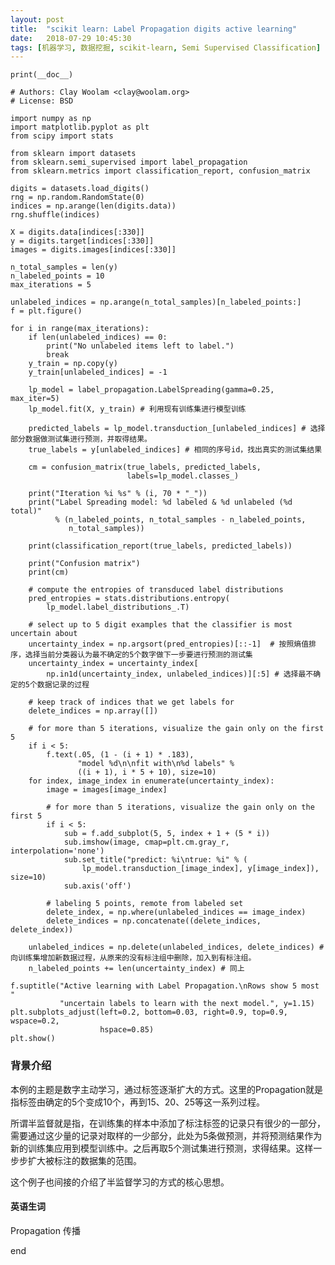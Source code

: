 ```yaml
---
layout: post
title:  "scikit learn: Label Propagation digits active learning"
date:   2018-07-29 10:45:30
tags: [机器学习, 数据挖掘, scikit-learn, Semi Supervised Classification]
---
```


    print(__doc__)

    # Authors: Clay Woolam <clay@woolam.org>
    # License: BSD

    import numpy as np
    import matplotlib.pyplot as plt
    from scipy import stats

    from sklearn import datasets
    from sklearn.semi_supervised import label_propagation
    from sklearn.metrics import classification_report, confusion_matrix

    digits = datasets.load_digits()
    rng = np.random.RandomState(0)
    indices = np.arange(len(digits.data))
    rng.shuffle(indices)

    X = digits.data[indices[:330]]
    y = digits.target[indices[:330]]
    images = digits.images[indices[:330]]

    n_total_samples = len(y)
    n_labeled_points = 10
    max_iterations = 5

    unlabeled_indices = np.arange(n_total_samples)[n_labeled_points:]
    f = plt.figure()

    for i in range(max_iterations):
        if len(unlabeled_indices) == 0:
            print("No unlabeled items left to label.")
            break
        y_train = np.copy(y)
        y_train[unlabeled_indices] = -1

        lp_model = label_propagation.LabelSpreading(gamma=0.25, max_iter=5)
        lp_model.fit(X, y_train) # 利用现有训练集进行模型训练

        predicted_labels = lp_model.transduction_[unlabeled_indices] # 选择部分数据做测试集进行预测，并取得结果。
        true_labels = y[unlabeled_indices] # 相同的序号id，找出真实的测试集结果

        cm = confusion_matrix(true_labels, predicted_labels,
                              labels=lp_model.classes_)

        print("Iteration %i %s" % (i, 70 * "_"))
        print("Label Spreading model: %d labeled & %d unlabeled (%d total)"
              % (n_labeled_points, n_total_samples - n_labeled_points,
                 n_total_samples))

        print(classification_report(true_labels, predicted_labels))

        print("Confusion matrix")
        print(cm)

        # compute the entropies of transduced label distributions
        pred_entropies = stats.distributions.entropy(
            lp_model.label_distributions_.T)

        # select up to 5 digit examples that the classifier is most uncertain about
        uncertainty_index = np.argsort(pred_entropies)[::-1]  # 按照熵值排序，选择当前分类器认为最不确定的5个数字做下一步要进行预测的测试集
        uncertainty_index = uncertainty_index[
            np.in1d(uncertainty_index, unlabeled_indices)][:5] # 选择最不确定的5个数据记录的过程

        # keep track of indices that we get labels for
        delete_indices = np.array([])

        # for more than 5 iterations, visualize the gain only on the first 5
        if i < 5:
            f.text(.05, (1 - (i + 1) * .183),
                   "model %d\n\nfit with\n%d labels" %
                   ((i + 1), i * 5 + 10), size=10)
        for index, image_index in enumerate(uncertainty_index):
            image = images[image_index]

            # for more than 5 iterations, visualize the gain only on the first 5
            if i < 5:
                sub = f.add_subplot(5, 5, index + 1 + (5 * i))
                sub.imshow(image, cmap=plt.cm.gray_r, interpolation='none')
                sub.set_title("predict: %i\ntrue: %i" % (
                    lp_model.transduction_[image_index], y[image_index]), size=10)
                sub.axis('off')

            # labeling 5 points, remote from labeled set
            delete_index, = np.where(unlabeled_indices == image_index)
            delete_indices = np.concatenate((delete_indices, delete_index))

        unlabeled_indices = np.delete(unlabeled_indices, delete_indices) # 向训练集增加新数据过程，从原来的没有标注组中删除，加入到有标注组。
        n_labeled_points += len(uncertainty_index) # 同上

    f.suptitle("Active learning with Label Propagation.\nRows show 5 most "
               "uncertain labels to learn with the next model.", y=1.15)
    plt.subplots_adjust(left=0.2, bottom=0.03, right=0.9, top=0.9, wspace=0.2,
                        hspace=0.85)
    plt.show()


### 背景介绍
本例的主题是数字主动学习，通过标签逐渐扩大的方式。这里的Propagation就是指标签由确定的5个变成10个，再到15、20、25等这一系列过程。

所谓半监督就是指，在训练集的样本中添加了标注标签的记录只有很少的一部分，需要通过这少量的记录对取样的一少部分，此处为5条做预测，并将预测结果作为新的训练集应用到模型训练中。之后再取5个测试集进行预测，求得结果。这样一步步扩大被标注的数据集的范围。

这个例子也间接的介绍了半监督学习的方式的核心思想。

#### 英语生词
Propagation 传播

end
